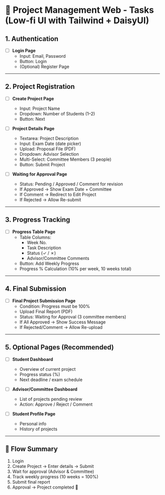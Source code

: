 # 📌 Project Management Web - Tasks (Low-fi UI with Tailwind + DaisyUI)

## 1. Authentication
- [ ] **Login Page**
  - Input: Email, Password
  - Button: Login
  - (Optional) Register Page

---

## 2. Project Registration
- [ ] **Create Project Page**
  - Input: Project Name
  - Dropdown: Number of Students (1–2)
  - Button: Next

- [ ] **Project Details Page**
  - Textarea: Project Description
  - Input: Exam Date (date picker)
  - Upload: Proposal File (PDF)
  - Dropdown: Advisor Selection
  - Multi-Select: Committee Members (3 people)
  - Button: Submit Project

- [ ] **Waiting for Approval Page**
  - Status: Pending / Approved / Comment for revision
  - If Approved → Show Exam Date + Committee
  - If Comment → Redirect to Edit Project
  - If Rejected → Allow Re-submit

---

## 3. Progress Tracking
- [ ] **Progress Table Page**
  - Table Columns:
    - Week No.
    - Task Description
    - Status (✓ / ✗)
    - Advisor/Committee Comments
  - Button: Add Weekly Progress
  - Progress % Calculation (10% per week, 10 weeks total)

---

## 4. Final Submission
- [ ] **Final Project Submission Page**
  - Condition: Progress must be 100%
  - Upload Final Report (PDF)
  - Status: Waiting for Approval (3 committee members)
  - If All Approved → Show Success Message
  - If Rejected/Comment → Allow Re-upload

---

## 5. Optional Pages (Recommended)
- [ ] **Student Dashboard**
  - Overview of current project
  - Progress status (%)
  - Next deadline / exam schedule

- [ ] **Advisor/Committee Dashboard**
  - List of projects pending review
  - Action: Approve / Reject / Comment

- [ ] **Student Profile Page**
  - Personal info
  - History of projects

---

## 🔄 Flow Summary
1. Login  
2. Create Project → Enter details → Submit  
3. Wait for approval (Advisor & Committee)  
4. Track weekly progress (10 weeks = 100%)  
5. Submit final report  
6. Approval → Project completed 🎉
